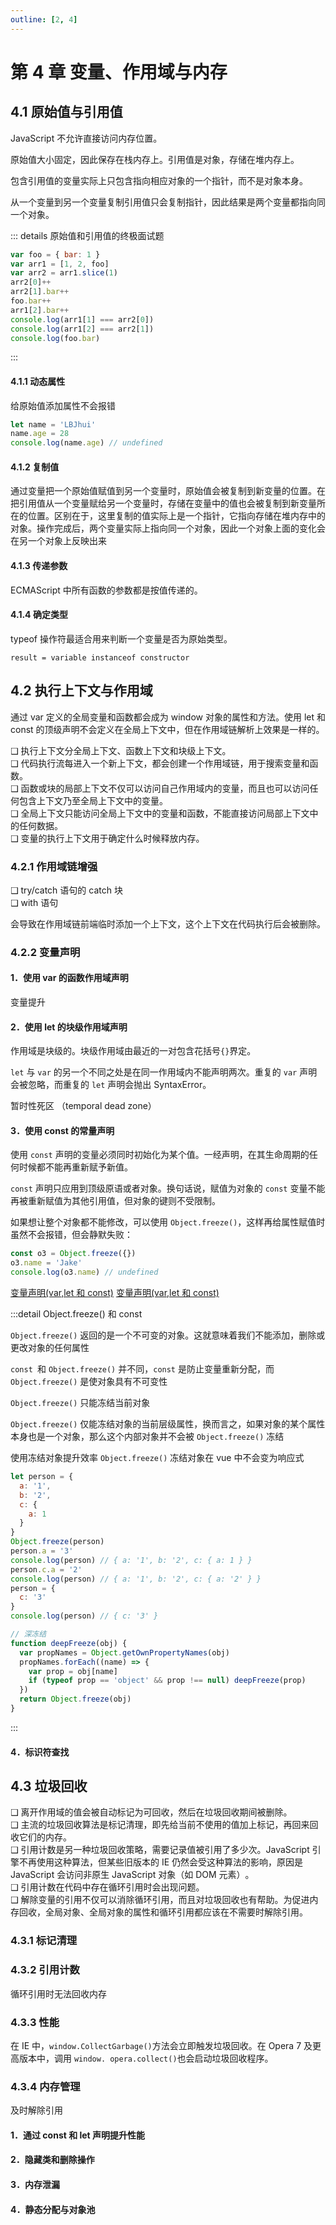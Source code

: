 ```yaml
---
outline: [2, 4]
---
```


# 第 4 章 变量、作用域与内存

## 4.1 原始值与引用值

JavaScript 不允许直接访问内存位置。

原始值大小固定，因此保存在栈内存上。引用值是对象，存储在堆内存上。

包含引用值的变量实际上只包含指向相应对象的一个指针，而不是对象本身。

从一个变量到另一个变量复制引用值只会复制指针，因此结果是两个变量都指向同一个对象。

::: details 原始值和引用值的终极面试题

```javascript
var foo = { bar: 1 }
var arr1 = [1, 2, foo]
var arr2 = arr1.slice(1)
arr2[0]++
arr2[1].bar++
foo.bar++
arr1[2].bar++
console.log(arr1[1] === arr2[0])
console.log(arr1[2] === arr2[1])
console.log(foo.bar)
```

:::

#### 4.1.1 动态属性

给原始值添加属性不会报错

```javascript
let name = 'LBJhui'
name.age = 28
console.log(name.age) // undefined
```

#### 4.1.2 复制值

通过变量把一个原始值赋值到另一个变量时，原始值会被复制到新变量的位置。在把引用值从一个变量赋给另一个变量时，存储在变量中的值也会被复制到新变量所在的位置。区别在于，这里复制的值实际上是一个指针，它指向存储在堆内存中的对象。操作完成后，两个变量实际上指向同一个对象，因此一个对象上面的变化会在另一个对象上反映出来

#### 4.1.3 传递参数

ECMAScript 中所有函数的参数都是按值传递的。

#### 4.1.4 确定类型

typeof 操作符最适合用来判断一个变量是否为原始类型。

`result = variable instanceof constructor`

## 4.2 执行上下文与作用域

通过 var 定义的全局变量和函数都会成为 window 对象的属性和方法。使用 let 和 const 的顶级声明不会定义在全局上下文中，但在作用域链解析上效果是一样的。

❑ 执行上下文分全局上下文、函数上下文和块级上下文。<br />
❑ 代码执行流每进入一个新上下文，都会创建一个作用域链，用于搜索变量和函数。<br />
❑ 函数或块的局部上下文不仅可以访问自己作用域内的变量，而且也可以访问任何包含上下文乃至全局上下文中的变量。<br />
❑ 全局上下文只能访问全局上下文中的变量和函数，不能直接访问局部上下文中的任何数据。<br />
❑ 变量的执行上下文用于确定什么时候释放内存。

### 4.2.1 作用域链增强

❑ try/catch 语句的 catch 块<br />
❑ with 语句

会导致在作用域链前端临时添加一个上下文，这个上下文在代码执行后会被删除。

### 4.2.2 变量声明

#### 1．使用 var 的函数作用域声明

变量提升

#### 2．使用 let 的块级作用域声明

作用域是块级的。块级作用域由最近的一对包含花括号`{}`界定。

`let` 与 `var` 的另一个不同之处是在同一作用域内不能声明两次。重复的 `var` 声明会被忽略，而重复的 `let` 声明会抛出 SyntaxError。

暂时性死区 ​（temporal dead zone）

#### 3．使用 const 的常量声明

使用 `const` 声明的变量必须同时初始化为某个值。一经声明，在其生命周期的任何时候都不能再重新赋予新值。

`const` 声明只应用到顶级原语或者对象。换句话说，赋值为对象的 `const` 变量不能再被重新赋值为其他引用值，但对象的键则不受限制。

如果想让整个对象都不能修改，可以使用 `Object.freeze()`，这样再给属性赋值时虽然不会报错，但会静默失败：

```javascript
const o3 = Object.freeze({})
o3.name = 'Jake'
console.log(o3.name) // undefined
```

[变量声明(var,let 和 const)](<../1.变量声明(var,let和const).md>)
<a href='https://blog.csdn.net/qq_36081714/article/details/111663674' v-if="false">变量声明(var,let 和 const)</a>

:::detail Object.freeze() 和 const

`Object.freeze()` 返回的是一个不可变的对象。这就意味着我们不能添加，删除或更改对象的任何属性

`const `和 `Object.freeze()` 并不同，`const` 是防止变量重新分配，而 `Object.freeze()` 是使对象具有不可变性

`Object.freeze()` 只能冻结当前对象

`Object.freeze()` 仅能冻结对象的当前层级属性，换而言之，如果对象的某个属性本身也是一个对象，那么这个内部对象并不会被 `Object.freeze()` 冻结

使用冻结对象提升效率 `Object.freeze()` 冻结对象在 vue 中不会变为响应式

```javascript
let person = {
  a: '1',
  b: '2',
  c: {
    a: 1
  }
}
Object.freeze(person)
person.a = '3'
console.log(person) // { a: '1', b: '2', c: { a: 1 } }
person.c.a = '2'
console.log(person) // { a: '1', b: '2', c: { a: '2' } }
person = {
  c: '3'
}
console.log(person) // { c: '3' }

// 深冻结
function deepFreeze(obj) {
  var propNames = Object.getOwnPropertyNames(obj)
  propNames.forEach((name) => {
    var prop = obj[name]
    if (typeof prop == 'object' && prop !== null) deepFreeze(prop)
  })
  return Object.freeze(obj)
}
```

:::

#### 4．标识符查找

## 4.3 垃圾回收

❑ 离开作用域的值会被自动标记为可回收，然后在垃圾回收期间被删除。<br />
❑ 主流的垃圾回收算法是标记清理，即先给当前不使用的值加上标记，再回来回收它们的内存。<br />
❑ 引用计数是另一种垃圾回收策略，需要记录值被引用了多少次。JavaScript 引擎不再使用这种算法，但某些旧版本的 IE 仍然会受这种算法的影响，原因是 JavaScript 会访问非原生 JavaScript 对象（如 DOM 元素）​。<br />
❑ 引用计数在代码中存在循环引用时会出现问题。<br />
❑ 解除变量的引用不仅可以消除循环引用，而且对垃圾回收也有帮助。为促进内存回收，全局对象、全局对象的属性和循环引用都应该在不需要时解除引用。

### 4.3.1 标记清理

### 4.3.2 引用计数

循环引用时无法回收内存

### 4.3.3 性能

在 IE 中，`window.CollectGarbage()`方法会立即触发垃圾回收。在 Opera 7 及更高版本中，调用 `window. opera.collect()`也会启动垃圾回收程序。

### 4.3.4 内存管理

及时解除引用

#### 1．通过 const 和 let 声明提升性能

#### 2．隐藏类和删除操作

#### 3．内存泄漏

#### 4．静态分配与对象池

